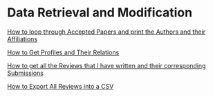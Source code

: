 # Data Retrieval and Modification



[How to loop through Accepted Papers and print the Authors and their Affiliations](how-to-loop-through-accepted-papers-and-print-the-authors-and-their-affiliations.md)

[How to Get Profiles and Their Relations](how-to-get-profiles-and-their-relations.md)

[How to get all the Reviews that I have written and their corresponding Submissions](how-to-get-all-the-reviews-that-i-have-written-and-their-corresponding-submissions.md)

[How to Export All Reviews into a CSV](how-to-export-all-reviews-into-a-csv.md)

